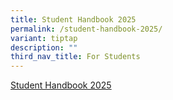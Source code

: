 ```yaml
---
title: Student Handbook 2025
permalink: /student-handbook-2025/
variant: tiptap
description: ""
third_nav_title: For Students
---
```

<p><a href="/files/Pdf/FINAL_2025_Student_Handbook.pdf" rel="noopener nofollow" target="_blank">Student Handbook 2025 </a>
</p>